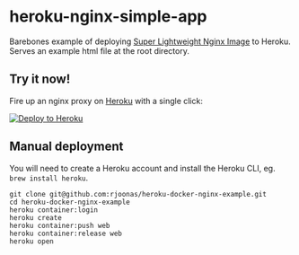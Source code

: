 # heroku-nginx-simple-app

Barebones example of deploying
[Super Lightweight Nginx Image](https://github.com/flashspys/docker-nginx-static)
to Heroku. Serves an example html file at the root directory.

## Try it now!

Fire up an nginx proxy on [Heroku](https://www.heroku.com/) with a single click:

[![Deploy to Heroku](https://www.herokucdn.com/deploy/button.svg)](https://heroku.com/deploy)

## Manual deployment

You will need to create a Heroku account and install the Heroku CLI, eg.
`brew install heroku`.

```
git clone git@github.com:rjoonas/heroku-docker-nginx-example.git
cd heroku-docker-nginx-example
heroku container:login
heroku create
heroku container:push web
heroku container:release web
heroku open
```
